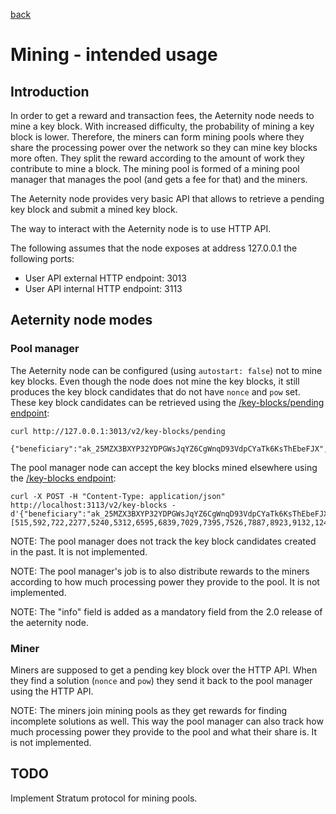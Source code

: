 [back](./README.md)
# Mining - intended usage

## Introduction

In order to get a reward and transaction fees, the Aeternity node needs to mine
a key block. With increased difficulty, the probability of mining a key block
is lower. Therefore, the miners can form mining pools where they share the
processing power over the network so they can mine key blocks more often. They
split the reward according to the amount of work they contribute to mine a
block. The mining pool is formed of a mining pool manager that manages the
pool (and gets a fee for that) and the miners.

The Aeternity node provides very basic API that allows to retrieve a pending key
block and submit a mined key block.

The way to interact with the Aeternity node is to use HTTP API.

The following assumes that the node exposes at address 127.0.0.1 the following
ports:
* User API external HTTP endpoint: 3013
* User API internal HTTP endpoint: 3113

## Aeternity node modes

### Pool manager

The Aeternity node can be configured (using `autostart: false`) not to mine key
blocks. Even though the node does not mine the key blocks, it still produces
the key block candidates that do not have `nonce` and `pow` set. These key
block candidates can be retrieved using the
[/key-blocks/pending endpoint](https://aeternity.github.io/api-docs/?config=https://raw.githubusercontent.com/aeternity/aeternity/master/apps/aehttp/priv/swagger.json#/external/GetPendingKeyBlock):

```
curl http://127.0.0.1:3013/v2/key-blocks/pending

{"beneficiary":"ak_25MZX3BXYP32YDPGWsJqYZ6CgWnqD93VdpCYaTk6KsThEbeFJX","hash":"kh_...","height":6402,"miner":"ak_BpwWtzwJpfGe6AmusjQ9a5aqKF784nXkB2apoHPmNmrJTnPdn","prev_hash":"kh_kb3PaxWQmnE2Nz3CU9GKmX1ZKq2yxEc4YcKL1AT9TSTmrB6YM","prev_key_hash":"kh_kb3PaxWQmnE2Nz3CU9GKmX1ZKq2yxEc4YcKL1AT9TSTmrB6YM","state_hash":"bs_h1XLV6ALUWDP2q7B3B8vxzwgVPncsytAyKH5S8SC8EuFeZYBw","target":537156549,"time":1538656736062,"version":23,"info":"cb_..."}
```

The pool manager node can accept the key blocks mined elsewhere using the
[/key-blocks endpoint](https://aeternity.github.io/api-docs/?config=https://raw.githubusercontent.com/aeternity/aeternity/master/apps/aehttp/priv/swagger.json#/internal/PostKeyBlock):

```
curl -X POST -H "Content-Type: application/json" http://localhost:3113/v2/key-blocks -d'{"beneficiary":"ak_25MZX3BXYP32YDPGWsJqYZ6CgWnqD93VdpCYaTk6KsThEbeFJX","hash":"kh_...","height":6402,"miner":"ak_BpwWtzwJpfGe6AmusjQ9a5aqKF784nXkB2apoHPmNmrJTnPdn","nonce":2461944701583915239,"pow":[515,592,722,2277,5240,5312,6595,6839,7029,7395,7526,7887,8923,9132,12424,13618,14312,14628,15103,15328,16004,16739,16820,17997,18693,19146,19817,20099,21378,22029,22254,23161,24974,25504,25946,26563,28831,29300,29425,30198,31005,31202],"prev_hash":"kh_kb3PaxWQmnE2Nz3CU9GKmX1ZKq2yxEc4YcKL1AT9TSTmrB6YM","prev_key_hash":"kh_kb3PaxWQmnE2Nz3CU9GKmX1ZKq2yxEc4YcKL1AT9TSTmrB6YM","state_hash":"bs_h1XLV6ALUWDP2q7B3B8vxzwgVPncsytAyKH5S8SC8EuFeZYBw","target":537156549,"time":1538656736062,"version":23,"info":"cb_..."}'
```

NOTE: The pool manager does not track the key block candidates created in the
past. It is not implemented.

NOTE: The pool manager's job is to also distribute rewards to the miners
according to how much processing power they provide to the pool. It is not
implemented.

NOTE: The "info" field is added as a mandatory field from the 2.0
release of the aeternity node.

### Miner

Miners are supposed to get a pending key block over the HTTP API. When they
find a solution (`nonce` and `pow`) they send it back to the pool manager
using the HTTP API.

NOTE: The miners join mining pools as they get rewards for finding incomplete
solutions as well. This way the pool manager can also track how much
processing power they provide to the pool and what their share is. It is not
implemented.

## TODO

Implement Stratum protocol for mining pools.

